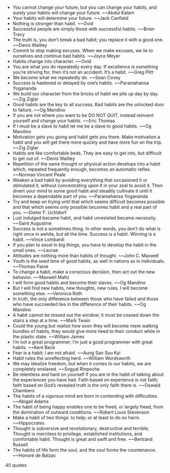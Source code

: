  - You cannot change your future, but you can change your habits, and surely your habits will change your future. ~~Abdul Kalam
 - Your habits will determine your future. ~~Jack Canfield
 - Nothing is stronger than habit. ~~Ovid
 - Successful people are simply those with successful habits. ~~Brian Tracy
 - The truth is, you don’t break a bad habit; you replace it with a good one. ~~Denis Waitley
 - Commit to stop making excuses. When we make excuses, we lie to ourselves and continue bad habits. ~~Joyce Meyer
 - Habits change into character. ~~Ovid
 - You are what you do repeatedly every day. If excellence is something you’re striving for, then it’s not an accident. It’s a habit. ~~Greg Plitt
 - We become what we repeatedly do. ~~Sean Covey
 - Success is hastened or delayed by one’s habits. ~~Paramahansa Yogananda
 - We build our character from the bricks of habit we pile up day by day. ~~Zig Ziglar
 - Good habits are the key to all success. Bad habits are the unlocked door to failure. ~~Og Mandino
 - If you are not where you want to be DO NOT QUIT, instead reinvent yourself and change your habits. ~~Eric Thomas
 - If I must be a slave to habit let me be a slave to good habits. ~~Og Mandino
 - Motivation gets you going and habit gets you there. Make motivation a habit and you will get there more quickly and have more fun on the trip. ~~Zig Ziglar
 - Habits are like comfortable beds. They are easy to get into, but difficult to get out of. ~~Denis Waitley
 - Repetition of the same thought or physical action develops into a habit which, repeated frequently enough, becomes an automatic reflex. ~~Norman Vincent Peale
 - Weaken a bad habit by avoiding everything that occasioned it or stimulated it, without concentrating upon it in your zeal to avoid it. Then divert your mind to some good habit and steadily cultivate it until it becomes a dependable part of you. ~~Paramahansa Yogananda
 - Try and keep on trying until that which seems difficult becomes possible and that which seems only possible becomes habit and a real part of you. ~~Dieter F. Uchtdorf
 - Lust indulged became habit, and habit unresisted became necessity. ~~Saint Augustine
 - Success is not a sometimes thing. In other words, you don’t do what is right once in awhile, but all the time. Success is a habit. Winning is a habit. ~~Vince Lombardi
 - If you plan to excel in big things, you have to develop the habit in the small ones. ~~Lecrae
 - Attitudes are nothing more than habits of thought. ~~John C. Maxwell
 - Youth is the seed time of good habits, as well in nations as in individuals. ~~Thomas Paine
 - To change a habit, make a conscious decision, then act out the new behavior. ~~Maxwell Maltz
 - I will form good habits and become their slaves. ~~Og Mandino
 - But I will find new habits, new thoughts, new rules. I will become something else. ~~Veronica Roth
 - In truth, the only difference between those who have failed and those who have succeeded lies in the difference of their habits. ~~Og Mandino
 - A habit cannot be tossed out the window; it must be coaxed down the stairs a step at a time. ~~Mark Twain
 - Could the young but realize how soon they will become mere walking bundles of habits, they would give more heed to their conduct while in the plastic state. ~~William James
 - I’m not a great programmer; I’m just a good programmer with great habits. ~~Kent Beck
 - Fear is a habit; I am not afraid. ~~Aung San Suu Kyi
 - Habit rules the unreflecting herd. ~~William Wordsworth
 - We may idealize freedom, but when it comes to our habits, we are completely enslaved. ~~Sogyal Rinpoche
 - Be relentless and hard on yourself if you are in the habit of talking about the experiences you have had. Faith based on experience is not faith; faith based on God’s revealed truth is the only faith there is. ~~Oswald Chambers
 - The habits of a vigorous mind are born in contending with difficulties. ~~Abigail Adams
 - The habit of being happy enables one to be freed, or largely freed, from the domination of outward conditions. ~~Robert Louis Stevenson
 - Make a habit of two things: to help; or at least to do no harm. ~~Hippocrates
 - Thought is subversive and revolutionary, destructive and terrible, Thought is merciless to privilege, established institutions, and comfortable habit. Thought is great and swift and free. ~~Bertrand Russell
 - The habits of life form the soul, and the soul forms the countenance. ~~Honoré de Balzac

40 quotes